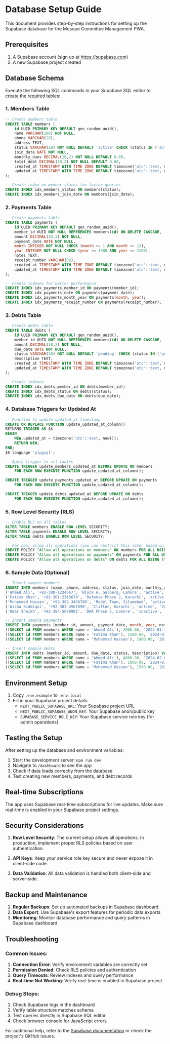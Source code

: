 # Database Setup Guide

This document provides step-by-step instructions for setting up the Supabase database for the Mosque Committee Management PWA.

## Prerequisites

1. A Supabase account (sign up at https://supabase.com)
2. A new Supabase project created

## Database Schema

Execute the following SQL commands in your Supabase SQL editor to create the required tables:

### 1. Members Table

```sql
-- Create members table
CREATE TABLE members (
    id UUID PRIMARY KEY DEFAULT gen_random_uuid(),
    name VARCHAR(100) NOT NULL,
    phone VARCHAR(20),
    address TEXT,
    status VARCHAR(10) NOT NULL DEFAULT 'active' CHECK (status IN ('active', 'inactive')),
    join_date DATE NOT NULL,
    monthly_dues DECIMAL(10,2) NOT NULL DEFAULT 0.00,
    total_debt DECIMAL(10,2) NOT NULL DEFAULT 0.00,
    created_at TIMESTAMP WITH TIME ZONE DEFAULT timezone('utc'::text, now()) NOT NULL,
    updated_at TIMESTAMP WITH TIME ZONE DEFAULT timezone('utc'::text, now()) NOT NULL
);

-- Create index on member status for faster queries
CREATE INDEX idx_members_status ON members(status);
CREATE INDEX idx_members_join_date ON members(join_date);
```

### 2. Payments Table

```sql
-- Create payments table
CREATE TABLE payments (
    id UUID PRIMARY KEY DEFAULT gen_random_uuid(),
    member_id UUID NOT NULL REFERENCES members(id) ON DELETE CASCADE,
    amount DECIMAL(10,2) NOT NULL,
    payment_date DATE NOT NULL,
    month INTEGER NOT NULL CHECK (month >= 1 AND month <= 12),
    year INTEGER NOT NULL CHECK (year >= 1900 AND year <= 2100),
    notes TEXT,
    receipt_number VARCHAR(50),
    created_at TIMESTAMP WITH TIME ZONE DEFAULT timezone('utc'::text, now()) NOT NULL,
    updated_at TIMESTAMP WITH TIME ZONE DEFAULT timezone('utc'::text, now()) NOT NULL
);

-- Create indexes for better performance
CREATE INDEX idx_payments_member_id ON payments(member_id);
CREATE INDEX idx_payments_date ON payments(payment_date);
CREATE INDEX idx_payments_month_year ON payments(month, year);
CREATE INDEX idx_payments_receipt_number ON payments(receipt_number);
```

### 3. Debts Table

```sql
-- Create debts table
CREATE TABLE debts (
    id UUID PRIMARY KEY DEFAULT gen_random_uuid(),
    member_id UUID NOT NULL REFERENCES members(id) ON DELETE CASCADE,
    amount DECIMAL(10,2) NOT NULL,
    due_date DATE NOT NULL,
    status VARCHAR(10) NOT NULL DEFAULT 'pending' CHECK (status IN ('pending', 'paid', 'overdue')),
    description TEXT,
    created_at TIMESTAMP WITH TIME ZONE DEFAULT timezone('utc'::text, now()) NOT NULL,
    updated_at TIMESTAMP WITH TIME ZONE DEFAULT timezone('utc'::text, now()) NOT NULL
);

-- Create indexes
CREATE INDEX idx_debts_member_id ON debts(member_id);
CREATE INDEX idx_debts_status ON debts(status);
CREATE INDEX idx_debts_due_date ON debts(due_date);
```

### 4. Database Triggers for Updated At

```sql
-- Function to update updated_at timestamp
CREATE OR REPLACE FUNCTION update_updated_at_column()
RETURNS TRIGGER AS $$
BEGIN
    NEW.updated_at = timezone('utc'::text, now());
    RETURN NEW;
END;
$$ language 'plpgsql';

-- Apply trigger to all tables
CREATE TRIGGER update_members_updated_at BEFORE UPDATE ON members 
    FOR EACH ROW EXECUTE FUNCTION update_updated_at_column();

CREATE TRIGGER update_payments_updated_at BEFORE UPDATE ON payments 
    FOR EACH ROW EXECUTE FUNCTION update_updated_at_column();

CREATE TRIGGER update_debts_updated_at BEFORE UPDATE ON debts 
    FOR EACH ROW EXECUTE FUNCTION update_updated_at_column();
```

### 5. Row Level Security (RLS)

```sql
-- Enable RLS on all tables
ALTER TABLE members ENABLE ROW LEVEL SECURITY;
ALTER TABLE payments ENABLE ROW LEVEL SECURITY;
ALTER TABLE debts ENABLE ROW LEVEL SECURITY;

-- For now, allow all operations (you can restrict this later based on authentication)
CREATE POLICY "Allow all operations on members" ON members FOR ALL USING (true);
CREATE POLICY "Allow all operations on payments" ON payments FOR ALL USING (true);
CREATE POLICY "Allow all operations on debts" ON debts FOR ALL USING (true);
```

### 6. Sample Data (Optional)

```sql
-- Insert sample members
INSERT INTO members (name, phone, address, status, join_date, monthly_dues) VALUES
('Ahmed Ali', '+92-300-1234567', 'Block A, Gulberg, Lahore', 'active', '2023-01-01', 2000.00),
('Fatima Khan', '+92-301-2345678', 'Defense Phase 2, Karachi', 'active', '2023-03-15', 2500.00),
('Muhammad Hassan', '+92-302-3456789', 'Model Town, Islamabad', 'active', '2023-06-01', 1800.00),
('Aisha Siddiqui', '+92-303-4567890', 'Clifton, Karachi', 'active', '2023-09-10', 2200.00),
('Omar Sheikh', '+92-304-5678901', 'DHA Phase 5, Lahore', 'inactive', '2023-02-20', 1500.00);

-- Insert sample payments
INSERT INTO payments (member_id, amount, payment_date, month, year, notes, receipt_number) VALUES
((SELECT id FROM members WHERE name = 'Ahmed Ali'), 2000.00, '2024-01-15', 1, 2024, 'January dues payment', 'RCP-001'),
((SELECT id FROM members WHERE name = 'Fatima Khan'), 1500.00, '2024-01-14', 1, 2024, 'Partial payment for January', 'RCP-002'),
((SELECT id FROM members WHERE name = 'Muhammad Hassan'), 1800.00, '2024-01-12', 1, 2024, 'January dues payment', 'RCP-003');

-- Insert sample debts
INSERT INTO debts (member_id, amount, due_date, status, description) VALUES
((SELECT id FROM members WHERE name = 'Ahmed Ali'), 4000.00, '2024-02-01', 'overdue', 'Outstanding dues for November and December 2023'),
((SELECT id FROM members WHERE name = 'Fatima Khan'), 1000.00, '2024-01-31', 'pending', 'Partial payment pending for January dues'),
((SELECT id FROM members WHERE name = 'Muhammad Hassan'), 1500.00, '2024-03-15', 'pending', 'Special assessment for mosque renovation');
```

## Environment Setup

1. Copy `.env.example` to `.env.local`
2. Fill in your Supabase project details:
   - `NEXT_PUBLIC_SUPABASE_URL`: Your Supabase project URL
   - `NEXT_PUBLIC_SUPABASE_ANON_KEY`: Your Supabase anon/public key
   - `SUPABASE_SERVICE_ROLE_KEY`: Your Supabase service role key (for admin operations)

## Testing the Setup

After setting up the database and environment variables:

1. Start the development server: `npm run dev`
2. Navigate to `/dashboard` to see the app
3. Check if data loads correctly from the database
4. Test creating new members, payments, and debt records

## Real-time Subscriptions

The app uses Supabase real-time subscriptions for live updates. Make sure real-time is enabled in your Supabase project settings.

## Security Considerations

1. **Row Level Security**: The current setup allows all operations. In production, implement proper RLS policies based on user authentication.

2. **API Keys**: Keep your service role key secure and never expose it in client-side code.

3. **Data Validation**: All data validation is handled both client-side and server-side.

## Backup and Maintenance

1. **Regular Backups**: Set up automated backups in Supabase dashboard
2. **Data Export**: Use Supabase's export features for periodic data exports
3. **Monitoring**: Monitor database performance and query patterns in Supabase dashboard

## Troubleshooting

### Common Issues:

1. **Connection Error**: Verify environment variables are correctly set
2. **Permission Denied**: Check RLS policies and authentication
3. **Query Timeouts**: Review indexes and query performance
4. **Real-time Not Working**: Verify real-time is enabled in Supabase project

### Debug Steps:

1. Check Supabase logs in the dashboard
2. Verify table structure matches schema
3. Test queries directly in Supabase SQL editor
4. Check browser console for JavaScript errors

For additional help, refer to the [Supabase documentation](https://supabase.com/docs) or check the project's GitHub issues.
